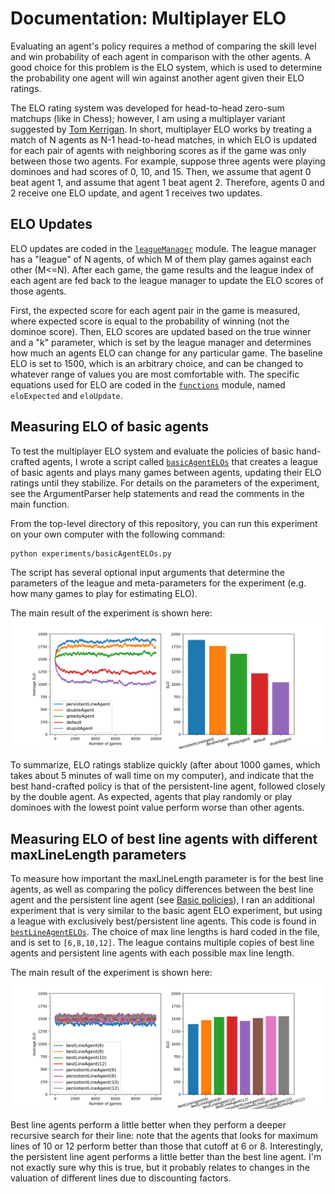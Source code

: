# Documentation: Multiplayer ELO

Evaluating an agent's policy requires a method of comparing the skill level
and win probability of each agent in comparison with the other agents. A good
choice for this problem is the ELO system, which is used to determine the 
probability one agent will win against another agent given their ELO ratings. 

The ELO rating system was developed for head-to-head zero-sum matchups (like 
in Chess); however, I am using a multiplayer variant suggested by
[Tom Kerrigan](http://www.tckerrigan.com/Misc/Multiplayer_Elo/). In short,
multiplayer ELO works by treating a match of N agents as N-1 head-to-head
matches, in which ELO is updated for each pair of agents with neighboring 
scores as if the game was only between those two agents. For example, suppose
three agents were playing dominoes and had scores of 0, 10, and 15. Then, 
we assume that agent 0 beat agent 1, and assume that agent 1 beat agent 2. 
Therefore, agents 0 and 2 receive one ELO update, and agent 1 receives two 
updates.

## ELO Updates
ELO updates are coded in the [`leagueManager`](../dominoes/leagueManager.py)
module. The league manager has a "league" of N agents, of which M of them play
games against each other (M<=N). After each game, the game results and the 
league index of each agent are fed back to the league manager to update the 
ELO scores of those agents. 

First, the expected score for each agent pair in the game is measured, where 
expected score is equal to the probability of winning (not the dominoe score). 
Then, ELO scores are updated based on the true winner and a "k" parameter, 
which is set by the league manager and determines how much an agents ELO can 
change for any particular game. The baseline ELO is set to 1500, which is an 
arbitrary choice, and can be changed to whatever range of values you are most
comfortable with. The specific equations used for ELO are coded in the 
[`functions`](../dominoes/functions.py) module, named `eloExpected` and 
`eloUpdate`. 

## Measuring ELO of basic agents
To test the multiplayer ELO system and evaluate the policies of basic 
hand-crafted agents, I wrote a script called 
[`basicAgentELOs`](../experiments/basicAgentELOs.py) that creates a league of
basic agents and plays many games between agents, updating their ELO ratings 
until they stabilize. For details on the parameters of the experiment, see the
ArgumentParser help statements and read the comments in the main function. 

From the top-level directory of this repository, you can run this experiment
on your own computer with the following command:
```
python experiments/basicAgentELOs.py
```
The script has several optional input arguments that determine the parameters
of the league and meta-parameters for the experiment (e.g. how many games to 
play for estimating ELO). 

The main result of the experiment is shown here:
![elo figure](media/basicAgentELOs.png)

To summarize, ELO ratings stablize quickly (after about 1000 games, which 
takes about 5 minutes of wall time on my computer), and indicate that the best
hand-crafted policy is that of the persistent-line agent, followed closely by 
the double agent. As expected, agents that play randomly or play dominoes with 
the lowest point value perform worse than other agents. 

## Measuring ELO of best line agents with different maxLineLength parameters
To measure how important the maxLineLength parameter is for the best line 
agents, as well as comparing the policy differences between the best line
agent and the persistent line agent (see [Basic policies](basicPolicies.md)),
I ran an additional experiment that is very similar to the basic agent ELO 
experiment, but using a league with exclusively best/persistent line agents. 
This code is found in 
[`bestLineAgentELOs`](../experiments/bestLineAgentELOs.py). The choice of max
line lengths is hard coded in the file, and is set to `[6,8,10,12]`. The 
league contains multiple copies of best line agents and persistent line agents
with each possible max line length. 

The main result of the experiment is shown here: 
![bestline elo figure](media/bestLineAgentELOs.png)

Best line agents perform a little better when they perform a deeper recursive
search for their line: note that the agents that looks for maximum lines of 10
or 12 perform better than those that cutoff at 6 or 8. Interestingly, the
persistent line agent performs a little better than the best line agent. I'm 
not exactly sure why this is true, but it probably relates to changes in the 
valuation of different lines due to discounting factors. 
